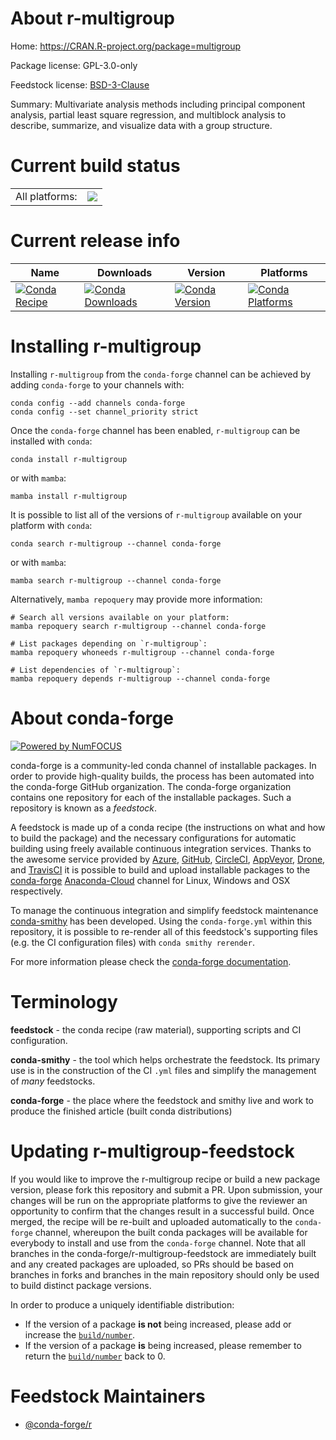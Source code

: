 About r-multigroup
==================

Home: https://CRAN.R-project.org/package=multigroup

Package license: GPL-3.0-only

Feedstock license: [BSD-3-Clause](https://github.com/conda-forge/r-multigroup-feedstock/blob/main/LICENSE.txt)

Summary: Multivariate analysis methods including principal component analysis, partial least square regression, and multiblock analysis to describe, summarize, and visualize data with a group structure.

Current build status
====================


<table><tr><td>All platforms:</td>
    <td>
      <a href="https://dev.azure.com/conda-forge/feedstock-builds/_build/latest?definitionId=9793&branchName=main">
        <img src="https://dev.azure.com/conda-forge/feedstock-builds/_apis/build/status/r-multigroup-feedstock?branchName=main">
      </a>
    </td>
  </tr>
</table>

Current release info
====================

| Name | Downloads | Version | Platforms |
| --- | --- | --- | --- |
| [![Conda Recipe](https://img.shields.io/badge/recipe-r--multigroup-green.svg)](https://anaconda.org/conda-forge/r-multigroup) | [![Conda Downloads](https://img.shields.io/conda/dn/conda-forge/r-multigroup.svg)](https://anaconda.org/conda-forge/r-multigroup) | [![Conda Version](https://img.shields.io/conda/vn/conda-forge/r-multigroup.svg)](https://anaconda.org/conda-forge/r-multigroup) | [![Conda Platforms](https://img.shields.io/conda/pn/conda-forge/r-multigroup.svg)](https://anaconda.org/conda-forge/r-multigroup) |

Installing r-multigroup
=======================

Installing `r-multigroup` from the `conda-forge` channel can be achieved by adding `conda-forge` to your channels with:

```
conda config --add channels conda-forge
conda config --set channel_priority strict
```

Once the `conda-forge` channel has been enabled, `r-multigroup` can be installed with `conda`:

```
conda install r-multigroup
```

or with `mamba`:

```
mamba install r-multigroup
```

It is possible to list all of the versions of `r-multigroup` available on your platform with `conda`:

```
conda search r-multigroup --channel conda-forge
```

or with `mamba`:

```
mamba search r-multigroup --channel conda-forge
```

Alternatively, `mamba repoquery` may provide more information:

```
# Search all versions available on your platform:
mamba repoquery search r-multigroup --channel conda-forge

# List packages depending on `r-multigroup`:
mamba repoquery whoneeds r-multigroup --channel conda-forge

# List dependencies of `r-multigroup`:
mamba repoquery depends r-multigroup --channel conda-forge
```


About conda-forge
=================

[![Powered by
NumFOCUS](https://img.shields.io/badge/powered%20by-NumFOCUS-orange.svg?style=flat&colorA=E1523D&colorB=007D8A)](https://numfocus.org)

conda-forge is a community-led conda channel of installable packages.
In order to provide high-quality builds, the process has been automated into the
conda-forge GitHub organization. The conda-forge organization contains one repository
for each of the installable packages. Such a repository is known as a *feedstock*.

A feedstock is made up of a conda recipe (the instructions on what and how to build
the package) and the necessary configurations for automatic building using freely
available continuous integration services. Thanks to the awesome service provided by
[Azure](https://azure.microsoft.com/en-us/services/devops/), [GitHub](https://github.com/),
[CircleCI](https://circleci.com/), [AppVeyor](https://www.appveyor.com/),
[Drone](https://cloud.drone.io/welcome), and [TravisCI](https://travis-ci.com/)
it is possible to build and upload installable packages to the
[conda-forge](https://anaconda.org/conda-forge) [Anaconda-Cloud](https://anaconda.org/)
channel for Linux, Windows and OSX respectively.

To manage the continuous integration and simplify feedstock maintenance
[conda-smithy](https://github.com/conda-forge/conda-smithy) has been developed.
Using the ``conda-forge.yml`` within this repository, it is possible to re-render all of
this feedstock's supporting files (e.g. the CI configuration files) with ``conda smithy rerender``.

For more information please check the [conda-forge documentation](https://conda-forge.org/docs/).

Terminology
===========

**feedstock** - the conda recipe (raw material), supporting scripts and CI configuration.

**conda-smithy** - the tool which helps orchestrate the feedstock.
                   Its primary use is in the construction of the CI ``.yml`` files
                   and simplify the management of *many* feedstocks.

**conda-forge** - the place where the feedstock and smithy live and work to
                  produce the finished article (built conda distributions)


Updating r-multigroup-feedstock
===============================

If you would like to improve the r-multigroup recipe or build a new
package version, please fork this repository and submit a PR. Upon submission,
your changes will be run on the appropriate platforms to give the reviewer an
opportunity to confirm that the changes result in a successful build. Once
merged, the recipe will be re-built and uploaded automatically to the
`conda-forge` channel, whereupon the built conda packages will be available for
everybody to install and use from the `conda-forge` channel.
Note that all branches in the conda-forge/r-multigroup-feedstock are
immediately built and any created packages are uploaded, so PRs should be based
on branches in forks and branches in the main repository should only be used to
build distinct package versions.

In order to produce a uniquely identifiable distribution:
 * If the version of a package **is not** being increased, please add or increase
   the [``build/number``](https://docs.conda.io/projects/conda-build/en/latest/resources/define-metadata.html#build-number-and-string).
 * If the version of a package **is** being increased, please remember to return
   the [``build/number``](https://docs.conda.io/projects/conda-build/en/latest/resources/define-metadata.html#build-number-and-string)
   back to 0.

Feedstock Maintainers
=====================

* [@conda-forge/r](https://github.com/conda-forge/r/)

